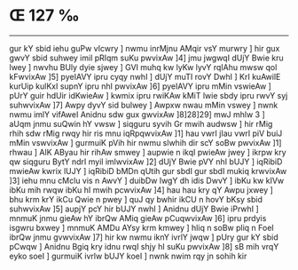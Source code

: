 # Œ 127 ‰
---
gur kY sbid iehu guPw vIcwry ] nwmu inrMjnu AMqir vsY murwry ] hir gux
gwvY sbid suhwey imil pRIqm suKu pwvixAw ]4] jmu jwgwqI dUjY Bwie kru
lwey ] nwvhu BUly dyie sjwey ] GVI muhq kw lyKw lyvY rqIAhu mwsw qol
kFwvixAw ]5] pyeIAVY ipru cyqy nwhI ] dUjY muTI rovY DwhI ] KrI
kuAwilE kurUip kulKxI supnY ipru nhI pwvixAw ]6] pyeIAVY ipru mMin
vswieAw ] pUrY guir hdUir idKwieAw ] kwmix ipru rwiKAw kMiT lwie
sbdy ipru rwvY syj suhwvixAw ]7] Awpy dyvY sid bulwey ] Awpxw nwau
mMin vswey ] nwnk nwmu imlY vifAweI Anidnu sdw gux gwvixAw
]8]28]29] mwJ mhlw 3 ] aUqm jnmu suQwin hY vwsw ] siqguru syvih
Gr mwih audwsw ] hir rMig rhih sdw rMig rwqy hir ris mnu
iqRpqwvixAw ]1] hau vwrI jIau vwrI piV buiJ mMin vswvixAw ] gurmuiK
pVih hir nwmu slwhih dir scY soBw pwvixAw ]1] rhwau ] AlK AByau
hir rihAw smwey ] aupwie n ikqI pwieAw jwey ] ikrpw kry qw siqguru
BytY ndrI myil imlwvixAw ]2] dUjY Bwie pVY nhI bUJY ] iqRibiD mwieAw
kwrix lUJY ] iqRibiD bMDn qUtih gur sbdI gur sbdI mukiq krwvixAw
]3] iehu mnu cMclu vis n AwvY ] duibDw lwgY dh idis DwvY ] ibKu kw
kIVw ibKu mih rwqw ibKu hI mwih pcwvixAw ]4] hau hau kry qY Awpu
jxwey ] bhu krm krY ikCu Qwie n pwey ] quJ qy bwhir ikCU n hovY bKsy
sbid suhwvixAw ]5] aupjY pcY hir bUJY nwhI ] Anidnu dUjY Bwie iPrwhI
] mnmuK jnmu gieAw hY ibrQw AMiq gieAw pCuqwvixAw ]6] ipru prdyis
isgwru bxwey ] mnmuK AMDu AYsy krm kmwey ] hliq n soBw pliq n FoeI
ibrQw jnmu gvwvixAw ]7] hir kw nwmu iknY ivrlY jwqw ] pUry gur kY
sbid pCwqw ] Anidnu Bgiq kry idnu rwqI shjy hI suKu pwvixAw ]8]
sB mih vrqY eyko soeI ] gurmuiK ivrlw bUJY koeI ] nwnk nwim rqy jn
sohih kir
####

